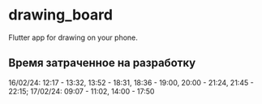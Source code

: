 # drawing_board
Flutter app for drawing on your phone.

## Время затраченное на разработку
16/02/24: 12:17 - 13:32, 13:52 - 18:31, 18:36 - 19:00, 20:00 - 21:24, 21:45 - 22:15;
17/02/24: 09:07 - 11:02, 14:00 - 17:50